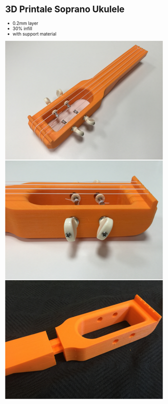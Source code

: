 # 3D Printale Soprano Ukulele

- 0.2mm layer 
- 30% infill
- with support material 

![screen1](https://raw.githubusercontent.com/penk/TravelStickUke/master/images/uke-1.jpg)
![screen2](https://raw.githubusercontent.com/penk/TravelStickUke/master/images/uke-2.jpg)
![screen3](https://raw.githubusercontent.com/penk/TravelStickUke/master/images/uke-3.jpg)

